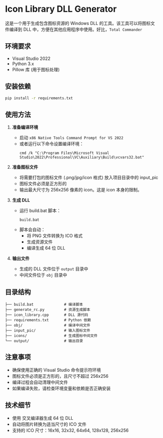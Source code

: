 # Icon Library DLL Generator

这是一个用于生成包含图标资源的 Windows DLL 的工具。该工具可以将图标文件编译到 DLL 中，方便在其他应用程序中使用。好比，`Total Commander`

## 环境要求

- Visual Studio 2022
- Python 3.x
- Pillow 库 (用于图标处理)

## 安装依赖

```bash
pip install -r requirements.txt
```

## 使用方法

1. **准备编译环境**

   - 启动 `x86 Native Tools Command Prompt for VS 2022`
   - 或者运行以下命令设置编译环境：
     ```batch
     cmd /k "C:\Program Files\Microsoft Visual Studio\2022\Professional\VC\Auxiliary\Build\vcvars32.bat"
     ```

2. **准备图标文件**

   - 将需要打包的图标文件 (.png/jpg/icon 格式) 放入项目目录中的 input_pic
   - 图标文件必须是正方形的
   - 输出最大尺寸为 256x256 像素的 icon。这是 icon 本身的限制。

3. **生成 DLL**

   - 运行 build.bat 脚本：
     ```batch
     build.bat
     ```
   - 脚本会自动：
     - 将 PNG 文件转换为 ICO 格式
     - 生成资源文件
     - 编译生成 64 位 DLL

4. **输出文件**
   - 生成的 DLL 文件位于 `output` 目录中
   - 中间文件位于 `obj` 目录中

## 目录结构

```project/
├── build.bat              # 编译脚本
├── generate_rc.py         # 资源生成脚本
├── icon_library.cpp       # DLL 源代码
├── requirements.txt       # Python 依赖
├── obj/                   # 编译中间文件
├── input_pic/             # 输入图标文件
├── icons/                 # 生成图标中间文件
└── output/                # 输出目录
```

## 注意事项

- 确保使用正确的 Visual Studio 命令提示符环境
- 图标文件必须是正方形的，且尺寸不超过 256x256
- 编译过程会自动清理中间文件
- 如果编译失败，请检查环境变量和依赖是否正确安装

## 技术细节

- 使用 交叉编译器生成 64 位 DLL
- 自动将图片转换为适当尺寸的 ICO 文件
- 支持的 ICO 尺寸：16x16, 32x32, 64x64, 128x128, 256x256

